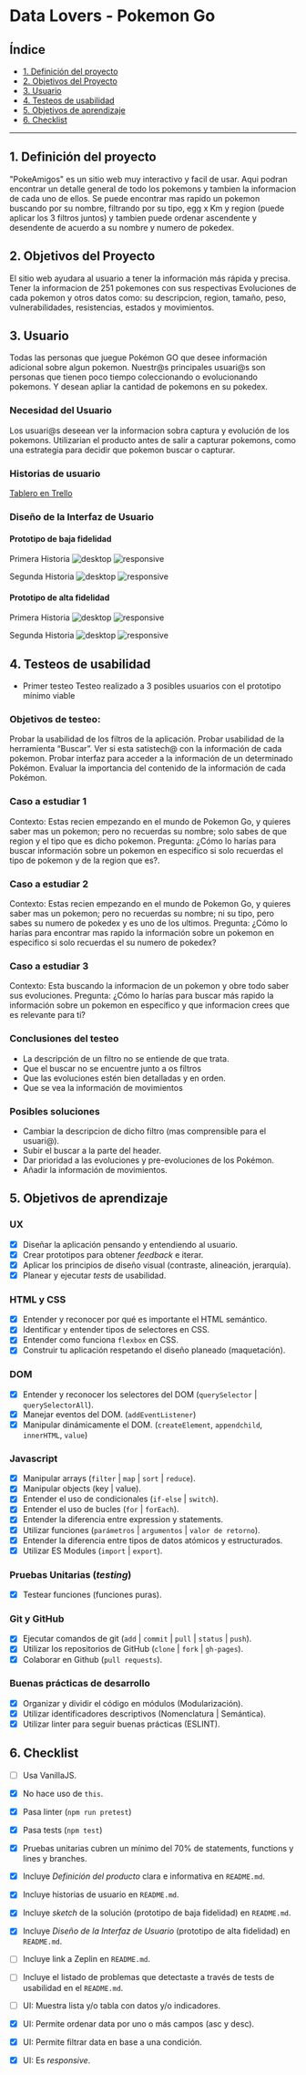 # Data Lovers - Pokemon Go

## Índice

* [1. Definición del proyecto](#1-definicion-del-proyecto)
* [2. Objetivos del Proyecto](#2-objetivos-del-proyecto)
* [3. Usuario](#3-usuario)
* [4. Testeos de usabilidad](#4-testeos-de-usabilidad)
* [5. Objetivos de aprendizaje](#5-objetivos-de-aprendizaje)
* [6. Checklist](#6-checklist)

***
## 1. Definición del proyecto
"PokeAmigos" es un sitio web muy interactivo y facil de usar. Aqui podran encontrar un detalle general de todo los pokemons y tambien la informacion de cada uno de ellos.
Se puede encontrar mas rapido un pokemon buscando por su nombre, filtrando por su tipo, egg x Km y region (puede aplicar los 3 filtros juntos) y tambien puede ordenar ascendente y desendente de acuerdo a su nombre y numero de pokedex.

## 2. Objetivos del Proyecto
El sitio web ayudara al usuario a tener la información más rápida y precisa.
Tener la informacion de 251 pokemones con sus respectivas Evoluciones de cada pokemon y otros datos como: su descripcion, region, tamaño, peso, vulnerabilidades, resistencias, estados y movimientos. 

## 3. Usuario
Todas las personas que juegue Pokémon GO que desee información adicional sobre algun pokemon.
Nuestr@s principales usuari@s son personas que tienen poco tiempo coleccionando o evolucionando pokemons. Y desean apliar la cantidad de pokemons en su pokedex.

### Necesidad del Usuario

Los usuari@s deseean ver la informacion sobra captura y evolución de los pokemons.
Utilizarian el producto antes de salir a capturar pokemons, como una estrategia para decidir que pokemon buscar o capturar.

### Historias de usuario

[Tablero en Trello](https://trello.com/b/TV3RTz0K/data-lovers) 

### Diseño de la Interfaz de Usuario

#### Prototipo de baja fidelidad

Primera Historia
![desktop](/src/screen/p1.jpg)
![responsive](/src/screen/r1.jpg)

Segunda Historia
![desktop](/src/screen/p2.jpeg)
![responsive](/src/screen/r2.jpg)

#### Prototipo de alta fidelidad

Primera Historia
![desktop](/src/screen/FIGMA-DESKTOP-H1.PNG)
![responsive](/src/screen/FIGMA-MOBIL-H1.PNG)

Segunda Historia
![desktop](/src/screen/FIGMA-DESKTOP-DATOS.PNG)
![responsive](/src/screen/FIGMA-DESKTOP-H1.PNG)

## 4. Testeos de usabilidad

* Primer testeo Testeo realizado a 3 posibles usuarios con el prototipo mínimo viable

### Objetivos de testeo:

Probar la usabilidad de los filtros de la aplicación.
Probar usabilidad de la herramienta “Buscar”.
Ver si esta satistech@ con la información de cada pokemon.
Probar interfaz para acceder a la información de un determinado Pokémon.
Evaluar la importancia del contenido de la información de cada Pokémon.

### Caso a estudiar 1

Contexto: Estas recien empezando en el mundo de Pokemon Go, y quieres saber mas un pokemon; pero no recuerdas su nombre; solo sabes de que region y el tipo que es dicho pokemon.
Pregunta: ¿Cómo lo harías para buscar información sobre un pokemon en especifico si solo recuerdas el tipo de pokemon y de la region que es?.

### Caso a estudiar 2

Contexto: Estas recien empezando en el mundo de Pokemon Go, y quieres saber mas un pokemon; pero no recuerdas su nombre; ni su tipo, pero sabes su numero de pokedex y es uno de los ultimos.
Pregunta: ¿Cómo lo harías para encontrar mas rapido la información sobre un pokemon en especifico si solo recuerdas el su numero de pokedex?

### Caso a estudiar 3

Contexto: Esta buscando la informacion de un pokemon y obre todo saber sus evoluciones.
Pregunta: ¿Cómo lo harías para buscar más rapido la información sobre un pokemon en específico y que informacion crees que es relevante para ti?

### Conclusiones del testeo

* La descripción de un filtro no se entiende de que trata.
* Que el buscar no se encuentre junto a os filtros
* Que las evoluciones estén bien detalladas y en orden.
* Que se vea la información de movimientos

### Posibles soluciones

* Cambiar la descripcion de dicho filtro (mas comprensible para el usuari@).
* Subir el buscar a la parte del header.
* Dar prioridad a las evoluciones y pre-evoluciones de los Pokémon.
* Añadir la información de movimientos.

## 5. Objetivos de aprendizaje

### UX

- [x] Diseñar la aplicación pensando y entendiendo al usuario.
- [x] Crear prototipos para obtener _feedback_ e iterar.
- [x] Aplicar los principios de diseño visual (contraste, alineación, jerarquía).
- [x] Planear y ejecutar _tests_ de usabilidad.

### HTML y CSS

- [x] Entender y reconocer por qué es importante el HTML semántico.
- [x] Identificar y entender tipos de selectores en CSS.
- [x] Entender como funciona `flexbox` en CSS.
- [x] Construir tu aplicación respetando el diseño planeado (maquetación).

### DOM

- [x] Entender y reconocer los selectores del DOM (`querySelector` | `querySelectorAll`).
- [x] Manejar eventos del DOM. (`addEventListener`)
- [x] Manipular dinámicamente el DOM. (`createElement`, `appendchild`, `innerHTML`, `value`)

### Javascript

- [x] Manipular arrays (`filter` | `map` | `sort` | `reduce`).
- [x] Manipular objects (key | value).
- [x] Entender el uso de condicionales (`if-else` | `switch`).
- [x] Entender el uso de bucles (`for` | `forEach`).
- [x] Entender la diferencia entre expression y statements.
- [x] Utilizar funciones (`parámetros` | `argumentos` | `valor de retorno`).
- [x] Entender la diferencia entre tipos de datos atómicos y estructurados.
- [x] Utilizar ES Modules (`import` | `export`).

### Pruebas Unitarias (_testing_)
- [x] Testear funciones (funciones puras).

### Git y GitHub
- [x] Ejecutar comandos de git (`add` | `commit` | `pull` | `status` | `push`).
- [x] Utilizar los repositorios de GitHub (`clone` | `fork` | `gh-pages`).
- [x] Colaborar en Github (`pull requests`).

### Buenas prácticas de desarrollo
- [x] Organizar y dividir el código en módulos (Modularización).
- [x] Utilizar identificadores descriptivos (Nomenclatura | Semántica).
- [x] Utilizar linter para seguir buenas prácticas (ESLINT).

## 6. Checklist

* [ ] Usa VanillaJS.
* [x] No hace uso de `this`.
* [x] Pasa linter (`npm run pretest`)
* [x] Pasa tests (`npm test`)
* [x] Pruebas unitarias cubren un mínimo del 70% de statements, functions y
  lines y branches.
* [x] Incluye _Definición del producto_ clara e informativa en `README.md`.
* [x] Incluye historias de usuario en `README.md`.
* [x] Incluye _sketch_ de la solución (prototipo de baja fidelidad) en
  `README.md`.
* [x] Incluye _Diseño de la Interfaz de Usuario_ (prototipo de alta fidelidad)
  en `README.md`.
* [ ] Incluye link a Zeplin en `README.md`.
* [ ] Incluye el listado de problemas que detectaste a través de tests de
  usabilidad en el `README.md`.
* [ ] UI: Muestra lista y/o tabla con datos y/o indicadores.
* [x] UI: Permite ordenar data por uno o más campos (asc y desc).
* [x] UI: Permite filtrar data en base a una condición.
* [x] UI: Es _responsive_.

